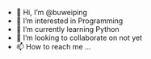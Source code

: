 - 👋 Hi, I’m @buweiping
- 👀 I’m interested in Programming
- 🌱 I’m currently learning Python
- 💞️ I’m looking to collaborate on not yet 
- 📫 How to reach me ...

<!---
buweiping/buweiping is a ✨ special ✨ repository because its `README.md` (this file) appears on your GitHub profile.
You can click the Preview link to take a look at your changes.
--->
